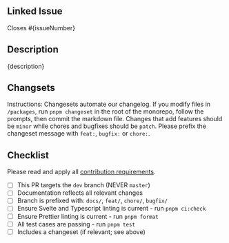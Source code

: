 ## Linked Issue

Closes #{issueNumber}

## Description

{description}

## Changsets

Instructions: Changesets automate our changelog. If you modify files in `/packages`, run `pnpm changeset` in the root of the monorepo, follow the prompts, then commit the markdown file. Changes that add features should be `minor` while chores and bugfixes should be `patch`. Please prefix the changeset message with `feat:`, `bugfix:` or `chore:`.

## Checklist

Please read and apply all [contribution requirements](https://www.skeleton.dev/docs/contributing).

- [ ] This PR targets the `dev` branch (NEVER `master`)
- [ ] Documentation reflects all relevant changes
- [ ] Branch is prefixed with: `docs/`, `feat/`, `chore/`, `bugfix/`
- [ ] Ensure Svelte and Typescript linting is current - run `pnpm ci:check`
- [ ] Ensure Prettier linting is current - run `pnpm format`
- [ ] All test cases are passing - run `pnpm test`
- [ ] Includes a changeset (if relevant; see above)
